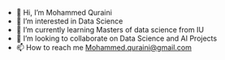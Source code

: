- 👋 Hi, I’m Mohammed Quraini
- 👀 I’m interested in Data Science
- 🌱 I’m currently learning Masters of data science from IU
- 💞️ I’m looking to collaborate on Data Science and AI Projects
- 📫 How to reach me Mohammed.quraini@gmail.com

<!---
mmquraini/mmquraini is a ✨ special ✨ repository because its `README.md` (this file) appears on your GitHub profile.
You can click the Preview link to take a look at your changes.
--->
